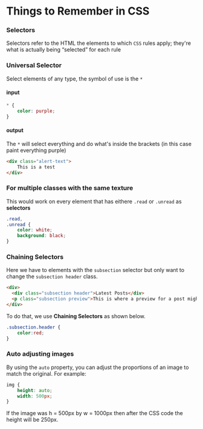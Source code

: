 # Things to Remember in CSS

### Selectors 
Selectors refer to the HTML the elements to which `CSS` rules apply; they're what is actually being “selected” for each rule

### Universal Selector
Select elements of any type, the symbol of use is the `*` 
#### input
```CSS
* {
	color: purple;
}
```

#### output
The `*` will select everything and do what's inside the brackets (in this case paint everything purple)


```HTML
<div class="alert-text">
	This is a test
</div>
```

### For multiple classes with the same texture
This would work on every element that has eithere `.read` or `.unread` as **selectors**

```CSS
.read,
.unread {
	color: white;
	background: black;
}
```

### Chaining Selectors

Here we have to elements with the `subsection` selector but only want to change the `subsection header` class.

```HTML
<div>
  <div class="subsection header">Latest Posts</div>
  <p class="subsection preview">This is where a preview for a post might go.</p>
</div>
```

To do that, we use **Chaining Selectors** as shown below.

```CSS
.subsection.header {
	color:red;
}
```


### Auto adjusting images

By using the `auto` property, you can adjust the proportions of an image to match the original. For example:

```CSS
img {
	height: auto;
	width: 500px;
}
```

If the image was h = 500px by w = 1000px then after the CSS code the height will be 250px.

